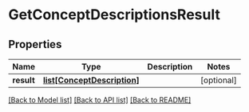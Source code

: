 # GetConceptDescriptionsResult

## Properties
Name | Type | Description | Notes
------------ | ------------- | ------------- | -------------
**result** | [**list[ConceptDescription]**](ConceptDescription.md) |  | [optional] 

[[Back to Model list]](../README.md#documentation-for-models) [[Back to API list]](../README.md#documentation-for-api-endpoints) [[Back to README]](../README.md)

